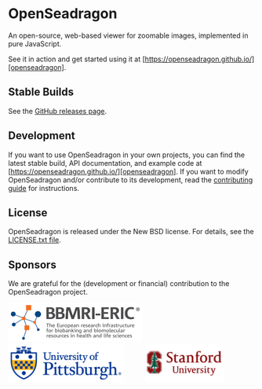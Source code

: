 # OpenSeadragon

<!-- [![Gitter][gitter-badge]][gitter]
[![Build Status][build-badge]][build] -->

An open-source, web-based viewer for zoomable images, implemented in pure JavaScript.

See it in action and get started using it at [https://openseadragon.github.io/][openseadragon].

## Stable Builds

See the [GitHub releases page][github-releases].

## Development

If you want to use OpenSeadragon in your own projects, you can find the latest stable build, API documentation, and example code at [https://openseadragon.github.io/][openseadragon]. If you want to modify OpenSeadragon and/or contribute to its development, read the [contributing guide][github-contributing] for instructions.

## License

OpenSeadragon is released under the New BSD license. For details, see the [LICENSE.txt file][github-license].

[openseadragon]: https://openseadragon.github.io/
<!-- [gitter-badge]: https://badges.gitter.im/Join%20Chat.svg
[gitter]: https://gitter.im/openseadragon/openseadragon?utm_source=badge&utm_medium=badge&utm_campaign=pr-badge&utm_content=badge
[build-badge]: https://secure.travis-ci.org/openseadragon/openseadragon.png?branch=master
[build]: https://travis-ci.org/openseadragon/openseadragon -->
[github-releases]: https://github.com/openseadragon/openseadragon/releases
[github-contributing]: https://github.com/openseadragon/openseadragon/blob/master/CONTRIBUTING.md
[github-license]: https://github.com/openseadragon/openseadragon/blob/master/LICENSE.txt

## Sponsors

We are grateful for the (development or financial) contribution to the OpenSeadragon project.

<a href="https://www.bbmri-eric.eu"><img alt="BBMRI ERIC Logo" src="assets/logos/bbmri-logo.png" height="80" /></a>
&nbsp;&nbsp;&nbsp;&nbsp;&nbsp;&nbsp;&nbsp;&nbsp;&nbsp;
<a href="https://www.pitt.edu/"><img alt="University of Pittsburgh Logo" src="assets/logos/pitt-logo.png" height="80" /></a>
&nbsp;&nbsp;&nbsp;&nbsp;&nbsp;&nbsp;&nbsp;&nbsp;&nbsp;
<a href="https://www.stanford.edu/"><img alt="Stanford University Logo" src="assets/logos/stanford-logo.png" height="80" /></a>
